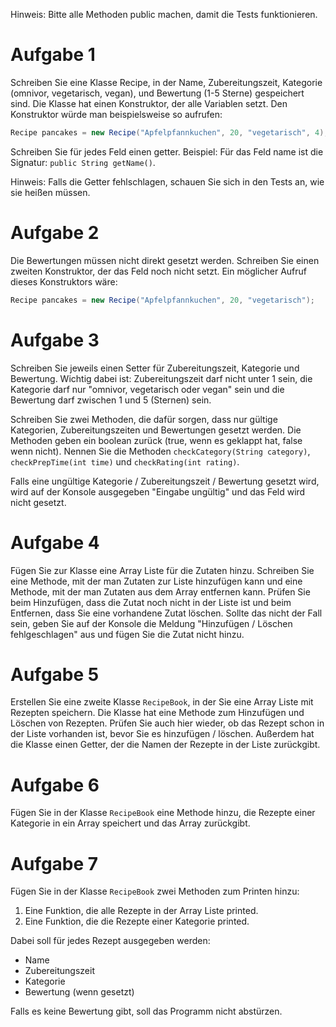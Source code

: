 Hinweis: Bitte alle Methoden public machen, damit die Tests funktionieren.

# Aufgabe 1
Schreiben Sie eine Klasse Recipe, in der Name, Zubereitungszeit, Kategorie (omnivor, vegetarisch, vegan), und Bewertung (1-5 Sterne) gespeichert sind.
Die Klasse hat einen Konstruktor, der alle Variablen setzt. Den Konstruktor würde man beispielsweise so aufrufen:
```java
Recipe pancakes = new Recipe("Apfelpfannkuchen", 20, "vegetarisch", 4);
```
Schreiben Sie für jedes Feld einen getter. 
Beispiel: Für das Feld name ist die Signatur: `public String getName()`. 

Hinweis: Falls die Getter fehlschlagen, schauen Sie sich in den Tests an, wie sie heißen müssen. 

# Aufgabe 2
Die Bewertungen müssen nicht direkt gesetzt werden. Schreiben Sie einen zweiten Konstruktor, der das Feld noch nicht setzt.
Ein möglicher Aufruf dieses Konstruktors wäre:
```java
Recipe pancakes = new Recipe("Apfelpfannkuchen", 20, "vegetarisch");
```
# Aufgabe 3
Schreiben Sie jeweils einen Setter für Zubereitungszeit, Kategorie und Bewertung. 
Wichtig dabei ist: Zubereitungszeit darf nicht unter 1 sein, die Kategorie darf nur "omnivor, vegetarisch oder vegan" sein und die Bewertung darf zwischen 1 und 5 (Sternen) sein. 

Schreiben Sie zwei Methoden, die dafür sorgen, dass nur gültige Kategorien, Zubereitungszeiten und Bewertungen gesetzt werden. Die Methoden geben ein boolean zurück (true, wenn es geklappt hat, false wenn nicht).
Nennen Sie die Methoden `checkCategory(String category)`, `checkPrepTime(int time)` und `checkRating(int rating)`.

Falls eine ungültige Kategorie / Zubereitungszeit / Bewertung gesetzt wird, wird auf der Konsole ausgegeben "Eingabe ungültig" und das Feld wird nicht gesetzt.

# Aufgabe 4
Fügen Sie zur Klasse eine Array Liste für die Zutaten hinzu. Schreiben Sie eine Methode, mit der man Zutaten zur Liste hinzufügen kann und eine Methode, mit der man Zutaten aus dem Array entfernen kann. 
Prüfen Sie beim Hinzufügen, dass die Zutat noch nicht in der Liste ist und beim Entfernen, dass Sie eine vorhandene Zutat löschen. Sollte das nicht der Fall sein, geben Sie auf der Konsole die Meldung "Hinzufügen / Löschen fehlgeschlagen" aus und fügen Sie die Zutat nicht hinzu.

# Aufgabe 5
Erstellen Sie eine zweite Klasse `RecipeBook`, in der Sie eine Array Liste mit Rezepten speichern. Die Klasse hat eine Methode zum Hinzufügen und Löschen von Rezepten. Prüfen Sie auch hier wieder, ob das Rezept schon in der Liste vorhanden ist, bevor Sie es hinzufügen / löschen. Außerdem hat die Klasse einen Getter, der die Namen der Rezepte in der Liste zurückgibt. 

# Aufgabe 6
Fügen Sie in der Klasse `RecipeBook` eine Methode hinzu, die Rezepte einer Kategorie in ein Array speichert und das Array zurückgibt. 

# Aufgabe 7
Fügen Sie in der Klasse `RecipeBook` zwei Methoden zum Printen hinzu:
1. Eine Funktion, die alle Rezepte in der Array Liste printed.
2. Eine Funktion, die die Rezepte einer Kategorie printed.

Dabei soll für jedes Rezept ausgegeben werden:
- Name
- Zubereitungszeit
- Kategorie
- Bewertung (wenn gesetzt)

Falls es keine Bewertung gibt, soll das Programm nicht abstürzen. 